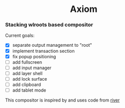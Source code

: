 # <center>Axiom</center>
<h3>Stacking wlroots based compositor</h3>

Current goals:
 
- [x] separate output management to "root"
- [x] implement transaction section
- [x] fix popup positioning
- [ ] add fullscreen
- [ ] add input manager
- [ ] add layer shell
- [ ] add lock surface
- [ ] add clipboard
- [ ] add tablet mode

This compositor is inspired by and uses code from [river](https://codeberg.org/river/river)

